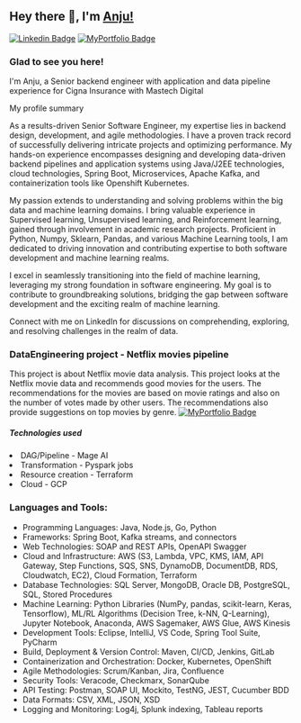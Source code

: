 ## Hey there 👋, I'm [Anju!](https://github.com/amohan601/)

[![Linkedin Badge](https://img.shields.io/badge/-LinkedIn-0e76a8?style=flat-square&logo=Linkedin&logoColor=white)](https://linkedin.com/in/anju-mohan)
[![MyPortfolio Badge](https://img.shields.io/badge/-MyPortfolio-0e7333?style=flat-square&logo=MyPortfolio&logoColor=blue)](https://amohan601.github.io/)

### Glad to see you here! 

I'm Anju, a Senior backend engineer with application and data pipeline experience for Cigna Insurance with Mastech Digital

<p> My profile summary </p>
As a results-driven Senior Software Engineer, my expertise lies in backend design, development, and agile methodologies. I have a proven track record of successfully delivering intricate projects and optimizing performance. My hands-on experience encompasses designing and developing data-driven backend pipelines and application systems using Java/J2EE technologies, cloud technologies, Spring Boot, Microservices, Apache Kafka, and containerization tools like Openshift Kubernetes.

My passion extends to understanding and solving problems within the big data and machine learning domains. I bring valuable experience in Supervised learning, Unsupervised learning, and Reinforcement learning, gained through involvement in academic research projects. Proficient in Python, Numpy, Sklearn, Pandas, and various Machine Learning tools, I am dedicated to driving innovation and contributing expertise to both software development and machine learning realms.

I excel in seamlessly transitioning into the field of machine learning, leveraging my strong foundation in software engineering. My goal is to contribute to groundbreaking solutions, bridging the gap between software development and the exciting realm of machine learning.


Connect with me on LinkedIn for discussions on comprehending, exploring, and resolving challenges in the realm of data.



### DataEngineering project - Netflix movies pipeline


This project is about Netflix movie data analysis. This project looks at the Netflix movie data and recommends good movies for the users. The recommendations for the movies are based on movie ratings and also on the number of votes made by other users. The recommendations also provide suggestions on top movies by genre. [![MyPortfolio Badge](https://img.shields.io/badge/githubrepo-8A2BE2)](https://github.com/amohan601/dataengineering-netflix-movies)

##### Technologies used
<li> DAG/Pipeline - Mage AI </li>
<li> Transformation - Pyspark jobs </li>
<li> Resource creation - Terraform  </li>
<li> Cloud - GCP  </li>



### Languages and Tools:

<ul>
<li>Programming Languages:   Java, Node.js, Go, Python</li>
<li>Frameworks:   Spring Boot, Kafka streams, and connectors</li>
<li>Web Technologies:    SOAP and REST APIs, OpenAPI Swagger</li>
<li>Cloud and Infrastructure: AWS (S3, Lambda, VPC, KMS, IAM, API Gateway, Step Functions, SQS, SNS, DynamoDB, DocumentDB, RDS, Cloudwatch, EC2), Cloud Formation, Terraform</li>
<li>Database Technologies:   SQL Server, MongoDB, Oracle DB, PostgreSQL, SQL, Stored Procedures</li>
<li>Machine Learning:  Python Libraries (NumPy, pandas, scikit-learn, Keras, Tensorflow), ML/RL Algorithms (Decision Tree, k-NN, Q-Learning), Jupyter Notebook, Anaconda, AWS Sagemaker, AWS Glue, AWS Kinesis</li> 
<li>Development Tools:   Eclipse, IntelliJ, VS Code, Spring Tool Suite, PyCharm</li> 
<li>Build, Deployment & Version Control:  Maven, CI/CD, Jenkins, GitLab</li>
<li>Containerization and Orchestration:   Docker, Kubernetes, OpenShift</li>
<li>Agile Methodologies:  Scrum/Kanban, Jira, Confluence</li>
<li>Security Tools: Veracode, Checkmarx, SonarQube</li>
<li>API Testing:  Postman, SOAP UI, Mockito, TestNG, JEST, Cucumber BDD
<li>Data Formats:  CSV, XML, JSON, XSD</li>
<li>Logging and Monitoring:   Log4j, Splunk indexing, Tableau reports</li>

